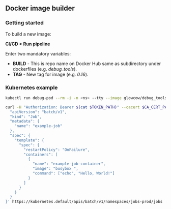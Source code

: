 ## Docker image builder

### Getting started
To build a new image:

**CI/CD > Run pipeline**

Enter two mandatory variables:

* **BUILD** - This is repo name on Docker Hub same as subdirectory under dockerfiles (e.g. *debug_tools*).
* **TAG** - New tag for image (e.g. *0.16*).

### Kubernetes example
```bash
kubectl run debug-pod --rm -i -n <ns> --tty --image glowcow/debug_tools:0.16 -- /bin/bash
```

```bash
curl -H "Authorization: Bearer $(cat $TOKEN_PATH)" --cacert $CA_CERT_PATH -X POST -H "Content-Type: application/json" --data '{
  "apiVersion": "batch/v1",
  "kind": "Job",
  "metadata": {
    "name": "example-job"
  },
  "spec": {
    "template": {
      "spec": {
        "restartPolicy": "OnFailure",
        "containers": [
          {
            "name": "example-job-container",
            "image": "busybox ",
            "command": ["echo", "Hello, World!"]
          }
        ]
      }
    }
  }
}' https://kubernetes.default/apis/batch/v1/namespaces/jobs-prod/jobs
```